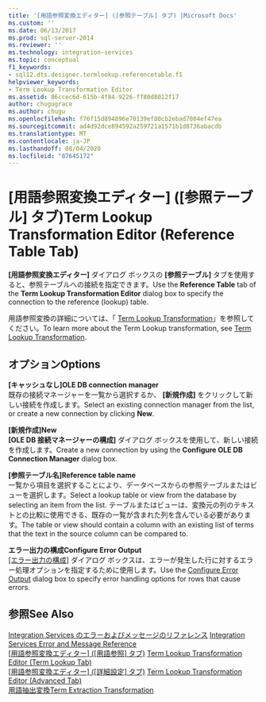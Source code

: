 ```yaml
---
title: '[用語参照変換エディター] ([参照テーブル] タブ) |Microsoft Docs'
ms.custom: ''
ms.date: 06/13/2017
ms.prod: sql-server-2014
ms.reviewer: ''
ms.technology: integration-services
ms.topic: conceptual
f1_keywords:
- sql12.dts.designer.termlookup.referencetable.f1
helpviewer_keywords:
- Term Lookup Transformation Editor
ms.assetid: 86ccec6d-615b-4f84-9226-ff80d8012f17
author: chugugrace
ms.author: chugu
ms.openlocfilehash: f76f15d894896e70139ef80cb2ebad7004ef47ea
ms.sourcegitcommit: ad4d92dce894592a259721a1571b1d8736abacdb
ms.translationtype: MT
ms.contentlocale: ja-JP
ms.lasthandoff: 08/04/2020
ms.locfileid: "87645172"
---
```

# <a name="term-lookup-transformation-editor-reference-table-tab"></a><span data-ttu-id="ac208-102">[用語参照変換エディター] ([参照テーブル] タブ)</span><span class="sxs-lookup"><span data-stu-id="ac208-102">Term Lookup Transformation Editor (Reference Table Tab)</span></span>
  <span data-ttu-id="ac208-103">**[用語参照変換エディター]** ダイアログ ボックスの **[参照テーブル]** タブを使用すると、参照テーブルへの接続を指定できます。</span><span class="sxs-lookup"><span data-stu-id="ac208-103">Use the **Reference Table** tab of the **Term Lookup Transformation Editor** dialog box to specify the connection to the reference (lookup) table.</span></span>  
  
 <span data-ttu-id="ac208-104">用語参照変換の詳細については、「 [Term Lookup Transformation](data-flow/transformations/lookup-transformation.md)」を参照してください。</span><span class="sxs-lookup"><span data-stu-id="ac208-104">To learn more about the Term Lookup transformation, see [Term Lookup Transformation](data-flow/transformations/lookup-transformation.md).</span></span>  
  
## <a name="options"></a><span data-ttu-id="ac208-105">オプション</span><span class="sxs-lookup"><span data-stu-id="ac208-105">Options</span></span>  
 <span data-ttu-id="ac208-106">**[キャッシュなし]**</span><span class="sxs-lookup"><span data-stu-id="ac208-106">**OLE DB connection manager**</span></span>  
 <span data-ttu-id="ac208-107">既存の接続マネージャーを一覧から選択するか、 **[新規作成]** をクリックして新しい接続を作成します。</span><span class="sxs-lookup"><span data-stu-id="ac208-107">Select an existing connection manager from the list, or create a new connection by clicking **New**.</span></span>  
  
 <span data-ttu-id="ac208-108">**[新規作成]**</span><span class="sxs-lookup"><span data-stu-id="ac208-108">**New**</span></span>  
 <span data-ttu-id="ac208-109">**[OLE DB 接続マネージャーの構成]** ダイアログ ボックスを使用して、新しい接続を作成します。</span><span class="sxs-lookup"><span data-stu-id="ac208-109">Create a new connection by using the **Configure OLE DB Connection Manager** dialog box.</span></span>  
  
 <span data-ttu-id="ac208-110">**[参照テーブル名]**</span><span class="sxs-lookup"><span data-stu-id="ac208-110">**Reference table name**</span></span>  
 <span data-ttu-id="ac208-111">一覧から項目を選択することにより、データベースからの参照テーブルまたはビューを選択します。</span><span class="sxs-lookup"><span data-stu-id="ac208-111">Select a lookup table or view from the database by selecting an item from the list.</span></span> <span data-ttu-id="ac208-112">テーブルまたはビューは、変換元の列のテキストとの比較に使用できる、既存の一覧が含まれた列を含んでいる必要があります。</span><span class="sxs-lookup"><span data-stu-id="ac208-112">The table or view should contain a column with an existing list of terms that the text in the source column can be compared to.</span></span>  
  
 <span data-ttu-id="ac208-113">**エラー出力の構成**</span><span class="sxs-lookup"><span data-stu-id="ac208-113">**Configure Error Output**</span></span>  
 <span data-ttu-id="ac208-114">[[エラー出力の構成]](../../2014/integration-services/configure-error-output.md) ダイアログ ボックスは、エラーが発生した行に対するエラー処理オプションを指定するために使用します。</span><span class="sxs-lookup"><span data-stu-id="ac208-114">Use the [Configure Error Output](../../2014/integration-services/configure-error-output.md) dialog box to specify error handling options for rows that cause errors.</span></span>  
  
## <a name="see-also"></a><span data-ttu-id="ac208-115">参照</span><span class="sxs-lookup"><span data-stu-id="ac208-115">See Also</span></span>  
 <span data-ttu-id="ac208-116">[Integration Services のエラーおよびメッセージのリファレンス](../../2014/integration-services/integration-services-error-and-message-reference.md) </span><span class="sxs-lookup"><span data-stu-id="ac208-116">[Integration Services Error and Message Reference](../../2014/integration-services/integration-services-error-and-message-reference.md) </span></span>  
 <span data-ttu-id="ac208-117">[[用語参照変換エディター] &#40;[用語参照] タブ&#41;](../../2014/integration-services/term-lookup-transformation-editor-term-lookup-tab.md) </span><span class="sxs-lookup"><span data-stu-id="ac208-117">[Term Lookup Transformation Editor &#40;Term Lookup Tab&#41;](../../2014/integration-services/term-lookup-transformation-editor-term-lookup-tab.md) </span></span>  
 <span data-ttu-id="ac208-118">[[用語参照変換エディター] &#40;[詳細設定] タブ&#41;](../../2014/integration-services/term-lookup-transformation-editor-advanced-tab.md) </span><span class="sxs-lookup"><span data-stu-id="ac208-118">[Term Lookup Transformation Editor &#40;Advanced Tab&#41;](../../2014/integration-services/term-lookup-transformation-editor-advanced-tab.md) </span></span>  
 [<span data-ttu-id="ac208-119">用語抽出変換</span><span class="sxs-lookup"><span data-stu-id="ac208-119">Term Extraction Transformation</span></span>](data-flow/transformations/term-extraction-transformation.md)  
  
  

